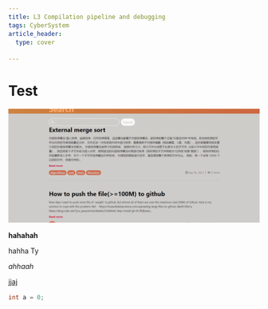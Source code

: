 ```yaml
---
title: L3 Compilation pipeline and debugging
tags: CyberSystem 
article_header:
  type: cover

---
```


 

# Test

![image-20210914230739838](https://raw.githubusercontent.com/JiananAlvin/ImageBed/master/202109142342811.png?token=ATCOSJUBKD375PG43XIMEZTBIELZA)

**hahahah**

hahha Ty

*ahhaah*

<u>jjaj</u>

``` java
int a = 0;
```

